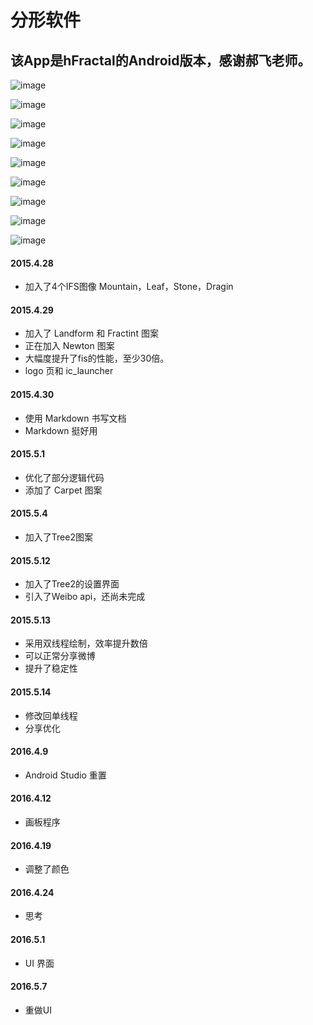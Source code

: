 # 分形软件

## 该App是hFractal的Android版本，感谢郝飞老师。

![image](https://raw.githubusercontent.com/redknotmiaoyuqiao/Fractal/master/img/fractal_gl_1.gif)

![image](https://raw.githubusercontent.com/redknotmiaoyuqiao/Fractal/master/img/Screenshot_2016-04-16-08-10-20.png)

![image](https://raw.githubusercontent.com/redknotmiaoyuqiao/Fractal/master/img/Screenshot_2016-04-16-07-36-29.png)

![image](https://raw.githubusercontent.com/redknotmiaoyuqiao/Fractal/master/img/Screenshot_2016-04-16-07-50-36.png)

![image](https://raw.githubusercontent.com/redknotmiaoyuqiao/Fractal/master/img/Screenshot_2016-04-16-08-25-41.png)

![image](https://raw.githubusercontent.com/redknotmiaoyuqiao/Fractal/master/img/Screenshot_2016-04-13-21-33-47.png)

![image](https://raw.githubusercontent.com/redknotmiaoyuqiao/Fractal/master/img/Screenshot_2016-04-13-21-42-15.png)

![image](https://raw.githubusercontent.com/redknotmiaoyuqiao/Fractal/master/img/Screenshot_2016-04-13-21-42-52.png)

![image](https://raw.githubusercontent.com/redknotmiaoyuqiao/Fractal/master/img/Screenshot_2016-04-14-08-54-13.png)


#### 2015.4.28

- 加入了4个IFS图像 Mountain，Leaf，Stone，Dragin


#### 2015.4.29

- 加入了 Landform 和 Fractint 图案
- 正在加入 Newton 图案
- 大幅度提升了fis的性能，至少30倍。
- logo 页和 ic_launcher

#### 2015.4.30

- 使用 Markdown 书写文档
- Markdown 挺好用

#### 2015.5.1

- 优化了部分逻辑代码
- 添加了 Carpet 图案

#### 2015.5.4

- 加入了Tree2图案

#### 2015.5.12

- 加入了Tree2的设置界面
- 引入了Weibo api，还尚未完成

#### 2015.5.13

- 采用双线程绘制，效率提升数倍
- 可以正常分享微博
- 提升了稳定性

#### 2015.5.14

- 修改回单线程
- 分享优化

#### 2016.4.9

- Android Studio 重置

#### 2016.4.12

- 画板程序

#### 2016.4.19

- 调整了颜色

#### 2016.4.24

- 思考

#### 2016.5.1

- UI 界面

#### 2016.5.7

- 重做UI
